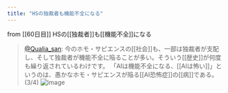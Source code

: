 ```yaml
---
title: "HSの独裁者も機能不全になる"
---
```


from [[60日目]]
HSの[[独裁者]]も[[機能不全]]になる
> [@Qualia_san](https://twitter.com/Qualia_san/status/1607049219864694784?s=20&t=dKejovwB98iPxnv-Z1wAYQ): 今のホモ・サピエンスの[[社会]]も、一部は独裁者が支配し、そして独裁者が機能不全に陥ることが多い。そういう[[歴史]]が何度も繰り返されているわけです。
> 「AIは機能不全になる、[[AIは怖い]]」というのは、愚かなホモ・サピエンスが陥る[[AI恐怖症]]の[[病]]である。(3/4)
> ![image](https://pbs.twimg.com/media/Fk1iEmTagAAlAtp.png)

